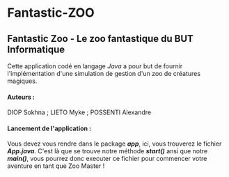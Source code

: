 # Fantastic-ZOO

## Fantastic Zoo - Le zoo fantastique du BUT Informatique

Cette application codé en langage *Java* a pour but de fournir l'implémentation d'une simulation de gestion d'un zoo de créatures magiques.

#### Auteurs : 
DIOP Sokhna ; LIETO Myke ; POSSENTI Alexandre

#### Lancement de l'application : 
Vous devez vous rendre dans le package ***app***, ici, vous trouverez le fichier ***App.java***. C'est là que se trouve notre méthode ***start()*** ansi que notre ***main()***, vous pourrez donc executer ce fichier pour commencer votre aventure en tant que Zoo Master !
